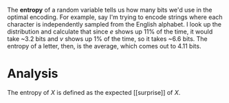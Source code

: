 The **entropy** of a random variable tells us how many bits we'd use in the optimal encoding. For example, say I'm trying to encode strings where each character is independently sampled from the English alphabet. I look up the distribution and calculate that since _e_ shows up 11% of the time, it would take ~3.2 bits and _v_ shows up 1% of the time, so it takes ~6.6 bits. The entropy of a letter, then, is the average, which comes out to 4.11 bits.

# Analysis

The entropy of $X$ is defined as the expected [[surprise]] of $X$.